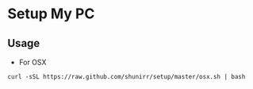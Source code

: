 # Setup My PC

## Usage

* For OSX

```shell
curl -sSL https://raw.github.com/shunirr/setup/master/osx.sh | bash
```

